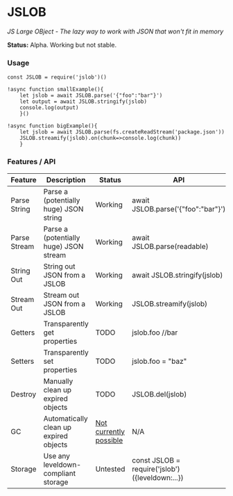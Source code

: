 # JSLOB

*JS Large OBject - The lazy way to work with JSON that won't fit in memory*

**Status:** Alpha. Working but not stable.

### Usage

```
const JSLOB = require('jslob')()

!async function smallExample(){
	let jslob = await JSLOB.parse('{"foo":"bar"}')
	let output = await JSLOB.stringify(jslob)
	console.log(output)
	}()

!async function bigExample(){
	let jslob = await JSLOB.parse(fs.createReadStream('package.json'))
	JSLOB.streamify(jslob).on(chunk=>console.log(chunk))
	}
```

### Features / API

|Feature | Description | Status | API |
|---|---|---|---|
|Parse String | Parse a (potentially huge) JSON string | Working | await JSLOB.parse('{"foo":"bar"}') |
|Parse Stream | Parse a (potentially huge) JSON stream | Working | await JSLOB.parse(readable) |
|String Out | String out JSON from a JSLOB | Working | await JSLOB.stringify(jslob) |
|Stream Out | Stream out JSON from a JSLOB | Working | JSLOB.streamify(jslob) |
|Getters | Transparently get properties | TODO | jslob.foo //bar |
|Setters | Transparently set properties | TODO | jslob.foo = "baz" |
|Destroy | Manually clean up expired objects | TODO | JSLOB.del(jslob) |
|GC | Automatically clean up expired objects | [Not currently  possible](https://github.com/tc39/proposal-weakrefs/issues/55) | N/A |
|Storage | Use any leveldown-compliant storage | Untested | const JSLOB = require('jslob')({leveldown:...}) |

